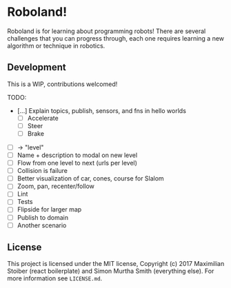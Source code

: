 # Roboland!

Roboland is for learning about programming robots! There are several challenges
that you can progress through, each one requires learning a new algorithm or
technique in robotics.


## Development

This is a WIP, contributions welcomed!

TODO:

* […] Explain topics, publish, sensors, and fns in hello worlds
  * [ ] Accelerate
  * [ ] Steer
  * [ ] Brake
* [ ] → "level"
* [ ] Name + description to modal on new level
* [ ] Flow from one level to next (urls per level)
* [ ] Collision is failure
* [ ] Better visualization of car, cones, course for Slalom
* [ ] Zoom, pan, recenter/follow
* [ ] Lint
* [ ] Tests
* [ ] Flipside for larger map
* [ ] Publish to domain
* [ ] Another scenario

## License

This project is licensed under the MIT license, Copyright (c) 2017 Maximilian
Stoiber (react boilerplate) and Simon Murtha Smith (everything else). For more
information see `LICENSE.md`.
